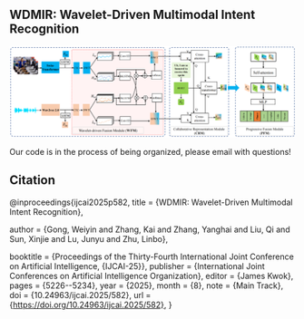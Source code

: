 ## WDMIR: Wavelet-Driven Multimodal Intent Recognition

![image](https://github.com/gongweiyin/WDMIR/blob/main/framework.png)


Our code is in the process of being organized, please email with questions!

## Citation
@inproceedings{ijcai2025p582,
  title     = {WDMIR: Wavelet-Driven Multimodal Intent Recognition},
  
  author    = {Gong, Weiyin and Zhang, Kai and Zhang, Yanghai and Liu, Qi and Sun, Xinjie and Lu, Junyu and Zhu, Linbo},
  
  booktitle = {Proceedings of the Thirty-Fourth International Joint Conference on
               Artificial Intelligence, {IJCAI-25}},
  publisher = {International Joint Conferences on Artificial Intelligence Organization},
  editor    = {James Kwok},
  pages     = {5226--5234},
  year      = {2025},
  month     = {8},
  note      = {Main Track},
  doi       = {10.24963/ijcai.2025/582},
  url       = {https://doi.org/10.24963/ijcai.2025/582},
}
